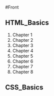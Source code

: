 #Front
## HTML_Basics
1. Chapter 1  
2. Chapter 2
3. Chapter 3
4. Chapter 4
5. Chapter 5
6. Chapter 6
7. Chapter 7
8. Chapter 8

## CSS_Basics